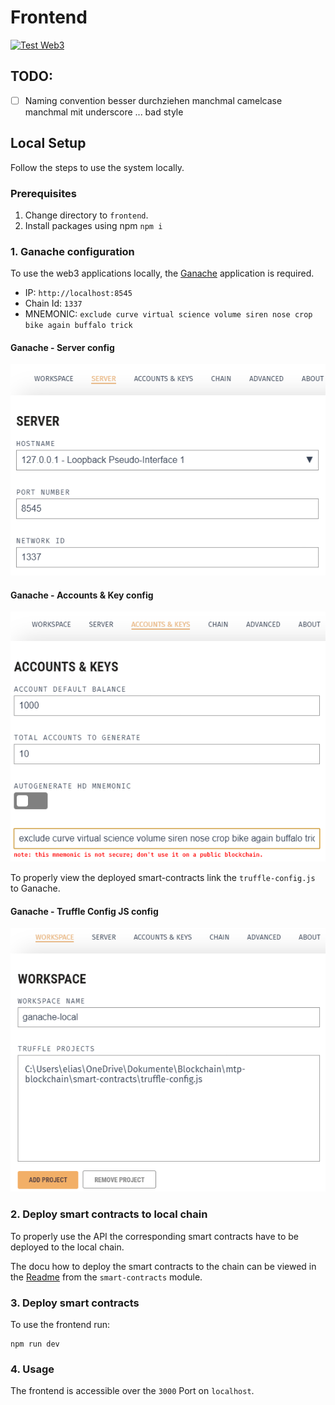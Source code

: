 # Frontend
[![Test Web3](https://github.com/Jonas-Grill/mtp-blockchain/actions/workflows/test-web3.yml/badge.svg)](https://github.com/Jonas-Grill/mtp-blockchain/actions/workflows/test-web3.yml)

## TODO:
- [ ] Naming convention besser durchziehen manchmal camelcase manchmal mit underscore ... bad style

## Local Setup

Follow the steps to use the system locally.

### Prerequisites

1. Change directory to `frontend`.
2. Install packages using npm `npm i`

### 1. Ganache configuration

To use the web3 applications locally, the [Ganache](https://trufflesuite.com/ganache/) application is required. 

- IP: `http://localhost:8545`
- Chain Id: `1337`
- MNEMONIC: `exclude curve virtual science volume siren nose crop bike again buffalo trick`

#### Ganache - Server config
![Ganache - Server config](assets/img/ganache-server-config.png)

#### Ganache - Accounts & Key config
![Ganache - Accounts & Key config](assets/img/ganache-accounts-key-config.png)

To properly view the deployed smart-contracts link the `truffle-config.js` to Ganache.

#### Ganache - Truffle Config JS config
![Ganache - Truffle Config JS config](assets/img/ganache-smart-contracts-js.png)

### 2. Deploy smart contracts to local chain

To properly use the API the corresponding smart contracts have to be deployed to the local chain. 

The docu how to deploy the smart contracts to the chain can be viewed in the [Readme](../smart-contracts/README.md)  from the `smart-contracts` module. 

### 3. Deploy smart contracts 
To use the frontend run: 

```
npm run dev
```

### 4. Usage
The frontend is accessible over the `3000` Port on `localhost`.
